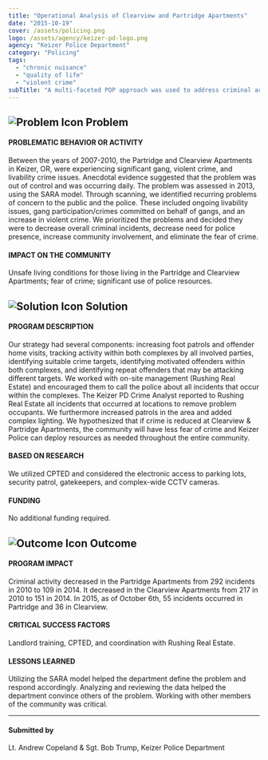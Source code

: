 ```yaml
---
title: "Operational Analysis of Clearview and Partridge Apartments"
date: "2015-10-19"
cover: /assets/policing.png
logo: /assets/agency/keizer-pd-logo.png
agency: "Keizer Police Department"
category: "Policing"
tags:
  - "chronic nuisance"
  - "quality of life"
  - "violent crime"
subTitle: "A multi-faceted POP approach was used to address criminal activity in two separate apartment complexes."
---
```


## ![Problem Icon](https://github.com/google/material-design-icons/raw/master/alert/1x_web/ic_error_outline_black_48dp.png "Problem") Problem

#### PROBLEMATIC BEHAVIOR OR ACTIVITY

Between the years of 2007-2010, the Partridge and Clearview Apartments in Keizer, OR, were experiencing significant gang, violent crime, and livability crime issues. Anecdotal evidence suggested that the problem was out of control and was occurring daily. The problem was assessed in 2013, using the SARA model. Through scanning, we identified recurring problems of concern to the public and the police. These included ongoing livability issues, gang participation/crimes committed on behalf of gangs, and an increase in violent crime. We prioritized the problems and decided they were to decrease overall criminal incidents, decrease need for police presence, increase community involvement, and eliminate the fear of crime.

#### IMPACT ON THE COMMUNITY

Unsafe living conditions for those living in the Partridge and Clearview Apartments; fear of crime; significant use of police resources.

## ![Solution Icon](https://github.com/google/material-design-icons/raw/master/action/1x_web/ic_lightbulb_outline_black_48dp.png "Solution") Solution

#### PROGRAM DESCRIPTION

Our strategy had several components: increasing foot patrols and offender home visits, tracking activity within both complexes by all involved parties, identifying suitable crime targets, identifying motivated offenders within both complexes, and identifying repeat offenders that may be attacking different targets. We worked with on-site management (Rushing Real Estate) and encouraged them to call the police about all incidents that occur within the complexes. The Keizer PD Crime Analyst reported to Rushing Real Estate all incidents that occurred at locations to remove problem occupants. We furthermore increased patrols in the area and added complex lighting. We hypothesized that if crime is reduced at Clearview & Partridge Apartments, the community will have less fear of crime and Keizer Police can deploy resources as needed throughout the entire community.

#### BASED ON RESEARCH

We utilized CPTED and considered the electronic access to parking lots, security patrol, gatekeepers, and complex-wide CCTV cameras.

#### FUNDING

No additional funding required.

## ![Outcome Icon](https://github.com/google/material-design-icons/raw/master/action/1x_web/ic_view_list_black_48dp.png "Outcome") Outcome

#### PROGRAM IMPACT

Criminal activity decreased in the Partridge Apartments from 292 incidents in 2010 to 109 in 2014. It decreased in the Clearview Apartments from 217 in 2010 to 151 in 2014. In 2015, as of October 6th, 55 incidents occurred in Partridge and 36 in Clearview.

#### CRITICAL SUCCESS FACTORS

Landlord training, CPTED, and coordination with Rushing Real Estate.

#### LESSONS LEARNED

Utilizing the SARA model helped the department define the problem and respond accordingly. Analyzing and reviewing the data helped the department convince others of the problem. Working with other members of the community was critical.

---

#### Submitted by
Lt. Andrew Copeland & Sgt. Bob Trump, Keizer Police Department
